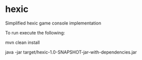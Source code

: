 hexic
=====

Simplified hexic game console implementation

To run execute the following:

mvn clean install

java -jar target/hexic-1.0-SNAPSHOT-jar-with-dependencies.jar
